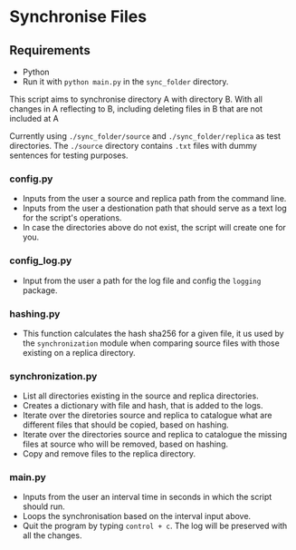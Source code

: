 # Synchronise Files

## Requirements

- Python
- Run it with `python main.py` in the `sync_folder` directory.

This script aims to synchronise directory A with directory B. With all changes in A reflecting to B, including deleting files in B that are not included at A

Currently using `./sync_folder/source` and `./sync_folder/replica` as test directories. The `./source` directory contains `.txt` files with dummy sentences for testing purposes.

### config.py

- Inputs from the user a source and replica path from the command line.
- Inputs from the user a destionation path that should serve as a text log for the script's operations.
- In case the directories above do not exist, the script will create one for you.

### config_log.py

- Input from the user a path for the log file and config the `logging` package.

### hashing.py

- This function calculates the hash sha256 for a given file, it us used by the `synchronization` module when comparing source files with those existing on a replica directory.

### synchronization.py

- List all directories existing in the source and replica directories.
- Creates a dictionary with file and hash, that is added to the logs.
- Iterate over the diretories source and replica to catalogue what are different files that should be copied, based on hashing.
- Iterate over the directories source and replica to catalogue the missing files at source who will be removed, based on hashing.
- Copy and remove files to the replica directory.

### main.py

- Inputs from the user an interval time in seconds in which the script should run.
- Loops the synchronisation based on the interval input above.
- Quit the program by typing `control + c`. The log will be preserved with all the changes.